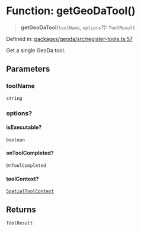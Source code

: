# Function: getGeoDaTool()

> **getGeoDaTool**(`toolName`, `options`?): `ToolResult`

Defined in: [packages/geoda/src/register-tools.ts:57](https://github.com/GeoDaCenter/openassistant/blob/2c7e2a603db0fcbd6603996e5ea15006191c5f7f/packages/geoda/src/register-tools.ts#L57)

Get a single GeoDa tool.

## Parameters

### toolName

`string`

### options?

#### isExecutable?

`boolean`

#### onToolCompleted?

`OnToolCompleted`

#### toolContext?

[`SpatialToolContext`](../type-aliases/SpatialToolContext.md)

## Returns

`ToolResult`
